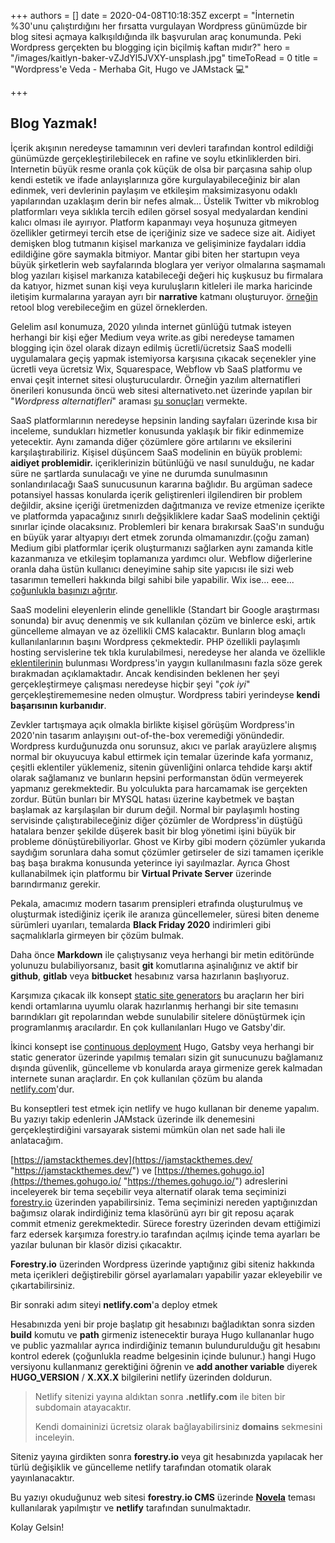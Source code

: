 +++
authors = []
date = 2020-04-08T10:18:35Z
excerpt = "İnternetin %30'unu çalıştırdığını her fırsatta vurgulayan Wordpress günümüzde bir blog sitesi açmaya kalkışıldığında ilk başvurulan araç konumunda. Peki Wordpress gerçekten bu blogging için biçilmiş kaftan mıdır?"
hero = "/images/kaitlyn-baker-vZJdYl5JVXY-unsplash.jpg"
timeToRead = 0
title = "Wordpress'e Veda - Merhaba Git, Hugo ve JAMstack 💻️"

+++
## Blog Yazmak!

İçerik akışının neredeyse tamamının veri devleri tarafından kontrol edildiği günümüzde gerçekleştirilebilecek en rafine ve soylu etkinliklerden biri. Internetin büyük resme oranla çok küçük de olsa bir parçasına sahip olup kendi estetik ve ifade anlayışlarınıza göre kurgulayabileceğiniz bir alan edinmek, veri devlerinin paylaşım ve etkileşim maksimizasyonu odaklı yapılarından uzaklaşım derin bir nefes almak... Üstelik Twitter vb mikroblog platformları veya sıklıkla tercih edilen görsel sosyal medyalardan kendini kalıcı olması ile ayırıyor. Platform kapanmayı veya hoşunuza gitmeyen özellikler getirmeyi tercih etse de içeriğiniz size ve sadece size ait. Aidiyet demişken blog tutmanın kişisel markanıza ve gelişiminize faydaları iddia edildiğine göre saymakla bitmiyor. Mantar gibi biten her startupın veya büyük şirketlerin web sayfalarında bloglara yer veriyor olmalarına saşmamalı blog yazıları kişisel markanıza katabileceği değeri hiç kuşkusuz bu firmalara da katıyor, hizmet sunan kişi veya kuruluşların kitleleri ile marka haricinde iletişim kurmalarına yarayan ayrı bir **narrative** katmanı oluşturuyor. [örneğin](https://retool.com/blog/) retool blog verebileceğim en güzel örneklerden.

Gelelim asıl konumuza, 2020 yılında internet günlüğü tutmak isteyen herhangi bir kişi eğer Medium veya write.as gibi neredeyse tamamen blogging için özel olarak dizayn edilmiş ücretli/ücretsiz SaaS modelli uygulamalara geçiş yapmak istemiyorsa karşısına çıkacak seçenekler yine ücretli veya ücretsiz Wix, Squarespace, Webflow vb SaaS platformu ve envai çeşit internet sitesi oluşturuculardır. Örneğin yazılım alternatifleri önerileri konusunda öncü web sitesi alternativeto.net üzerinde yapılan bir "_Wordpress alternatifleri_" araması [şu sonuçları](https://alternativeto.net/software/wordpress/) vermekte.

SaaS platformlarının neredeyse hepsinin landing sayfaları üzerinde kısa bir inceleme, sundukları hizmetler konusunda yaklaşık bir fikir edinmemize yetecektir. Aynı zamanda diğer çözümlere göre artılarını ve eksilerini karşılaştırabiliriz. Kişisel düşüncem SaaS modelinin en büyük problemi: **aidiyet problemidir.** içeriklerinizin bütünlüğü ve nasıl sunulduğu, ne kadar süre ne şartlarda sunulacağı ve yine ne durumda sunulmasının sonlandırılacağı SaaS sunucusunun kararına bağlıdır. Bu argüman sadece potansiyel hassas konularda içerik geliştirenleri ilgilendiren bir problem değildir, aksine içeriği üretmenizden dağıtmanıza ve revize etmenize içerikte ve platformda yapacağınız sınırlı değşikliklere kadar SaaS modelinin çektiği sınırlar içinde olacaksınız. Problemleri bir kenara bırakırsak SaaS'ın sunduğu en büyük yarar altyapıyı dert etmek zorunda olmamanızdır.(çoğu zaman) Medium gibi platformlar içerik oluşturmanızı sağlarken aynı zamanda kitle kazanmanıza ve etkileşim toplamanıza yardımcı olur. Webflow diğerlerine oranla daha üstün kullanıcı deneyimine sahip site yapıcısı ile sizi web tasarımın temelleri hakkında bilgi sahibi bile yapabilir. Wix ise... eee... [çoğunlukla başınızı ağrıtır](https://www.trustpilot.com/review/www.wix.com).

SaaS modelini eleyenlerin elinde genellikle (Standart bir Google araştırması sonunda) bir avuç denenmiş ve sık kullanılan çözüm ve binlerce eski, artık güncelleme almayan ve az özellikli CMS kalacaktır. Bunların blog amaçlı kullanılanlarının başını Wordpress çekmektedir. PHP özellikli paylaşımlı hosting servislerine tek tıkla kurulabilmesi, neredeyse her alanda ve özellikle [eklentilerinin](https://tr.wordpress.org/plugins/) bulunması Wordpress'in yaygın kullanılmasını fazla söze gerek bırakmadan açıklamaktadır. Ancak kendisinden beklenen her şeyi gerçekleştirmeye çalışması neredeyse hiçbir şeyi "_çok iyi_" gerçekleştirememesine neden olmuştur. Wordpress tabiri yerindeyse **kendi başarısının kurbanıdır**.

Zevkler tartışmaya açık olmakla birlikte kişisel görüşüm Wordpress'in 2020'nin tasarım anlayışını out-of-the-box veremediği yönündedir. Wordpress kurduğunuzda onu sorunsuz, akıcı ve parlak arayüzlere alışmış normal bir okuyucuya kabul ettirmek için temalar üzerinde kafa yormanız, çeşitli eklentiler yüklemeniz, sitenin güvenliğini onlarca tehdide karşı aktif olarak sağlamanız ve bunların hepsini performanstan ödün vermeyerek yapmanız gerekmektedir. Bu yolculukta para harcamamak ise gerçekten zordur. Bütün bunları bir MYSQL hatası üzerine kaybetmek ve baştan başlamak az karşılaşılan bir durum değil. Normal bir paylaşımlı hosting servisinde çalıştırabileceğiniz diğer çözümler de Wordpress'in düştüğü hatalara benzer şekilde düşerek basit bir blog yönetimi işini büyük bir probleme dönüştürebiliyorlar. Ghost ve Kirby gibi modern çözümler yukarıda saydığım sorunlara daha somut çözümler getirseler de sizi tamamen içerikle baş başa bırakma konusunda yeterince iyi sayılmazlar. Ayrıca Ghost kullanabilmek için platformu bir **Virtual Private Server** üzerinde barındırmanız gerekir.

Pekala, amacımız modern tasarım prensipleri etrafında oluşturulmuş ve oluşturmak istediğiniz içerik ile aranıza güncellemeler, süresi biten deneme sürümleri uyarıları, temalarda **Black Friday 2020** indirimleri gibi saçmalıklarla girmeyen bir çözüm bulmak.

Daha önce **Markdown** ile çalıştıysanız veya herhangi bir metin editöründe yolunuzu bulabiliyorsanız, basit **git** komutlarına aşinalığınız ve aktif bir **github**, **gitlab** veya **bitbucket** hesabınız varsa hazırlanın başlıyoruz.

Karşımıza çıkacak ilk konsept [static site generators](staticgen.com) bu araçların her biri kendi ortamlarına uyumlu olarak hazırlanmış herhangi bir site temasını barındıkları git repolarından webde sunulabilir sitelere dönüştürmek için programlanmış aracılardır. En çok kullanılanları Hugo ve Gatsby'dir.

İkinci konsept ise [continuous deployment](https://docs.netlify.com/configure-builds/get-started/) Hugo, Gatsby veya herhangi bir static generator üzerinde yapılmış temaları sizin git sunucunuzu bağlamanız dışında güvenlik, güncelleme vb konularda araya girmenize gerek kalmadan internete sunan araçlardır. En çok kullanılan çözüm bu alanda [netlify.com](https://netlify.com)'dur.

Bu konseptleri test etmek için netlify ve hugo kullanan bir deneme yapalım. Bu yazıyı takip edenlerin JAMstack üzerinde ilk denemesini gerçekleştirdiğini varsayarak sistemi mümkün olan net sade hali ile anlatacağım.

[https://jamstackthemes.dev](https://jamstackthemes.dev/ "https://jamstackthemes.dev/") ve [https://themes.gohugo.io](https://themes.gohugo.io/ "https://themes.gohugo.io/") adreslerini inceleyerek bir tema seçebilir veya alternatif olarak tema seçiminizi [forestry.io](https://forestry.io/starters/) üzerinden yapabilirsiniz. Tema seçiminizi nereden yaptığınızdan bağımsız olarak indirdiğiniz tema klasörünü ayrı bir git reposu açarak commit etmeniz gerekmektedir. Sürece forestry üzerinden devam ettiğimizi farz edersek karşımıza forestry.io tarafından açılmış içinde tema ayarları be yazılar bulunan bir klasör dizisi çıkacaktır.

**Forestry.io** üzerinden Wordpress üzerinde yaptığınız gibi siteniz hakkında meta içerikleri değiştirebilir görsel ayarlamaları yapabilir yazar ekleyebilir ve çıkartabilirsiniz.

Bir sonraki adım siteyi **netlify.com**'a deploy etmek

Hesabınızda yeni bir proje başlatıp git hesabınızı bağladıktan sonra sizden **build** komutu ve **path** girmeniz istenecektir buraya Hugo kullananlar hugo ve public yazmalılar ayrıca indirdiğiniz temanın bulundurulduğu git hesabını kontrol ederek (çoğunlukla readme belgesinin içinde bulunur.) hangi Hugo versiyonu kullanmanız gerektiğini öğrenin ve **add another variable** diyerek **HUGO_VERSION** / **X.XX.X** bilgilerini netlify üzerinden doldurun.

> Netlify sitenizi yayına aldıktan sonra **.netlify.com** ile biten bir subdomain atayacaktır.
>
> Kendi domaininizi ücretsiz olarak bağlayabilirsiniz **domains** sekmesini inceleyin.

Siteniz yayına girdikten sonra **forestry.io** veya git hesabınızda yapılacak her türlü değişiklik ve güncelleme netlify tarafından otomatik olarak yayınlanacaktır.

Bu yazıyı okuduğunuz web sitesi **forestry.io CMS** üzerinde [**Novela**](https://github.com/forestryio/hugo-theme-novela) teması kullanılarak yapılmıştır ve **netlify** tarafından sunulmaktadır.

Kolay Gelsin!